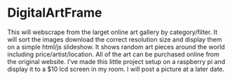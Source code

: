 # DigitalArtFrame

This will webscrape from the larget online art gallery by category/filter. It will sort the images download the correct resolution size and display them on a simple html/js slideshow. It shows random art pieces around the world including price/artist/location. All of the art can be purchased online from the original website. I've made this little project setup on a raspberry pi and display it to a $10 lcd screen in my room. I will post a picture at a later date.

